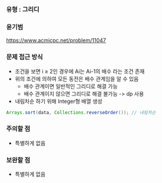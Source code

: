 ### 유형 : 그리디
### 윤기범
https://www.acmicpc.net/problem/11047

### 문제 접근 방식
  - 조건을 보면 i ≥ 2인 경우에 Ai는 Ai-1의 배수 라는 조건 존재
  - 위의 조건에 의하여 모든 동전은 배수 관계임을 알 수 있음
    - 배수 관계이면 일반적인 그리디로 해결 가능
    - 배수 관계이지 않으면 그리디로 해결 불가능 -> dp 사용
  - 내림차순 하기 위해 Integer형 배열 생성 
```Java
Arrays.sort(data, Collections.reverseOrder()); // 내림차순 
```

### 주의할 점
  - 특별하게 없음

### 보완할 점
  - 특별하게 없음

